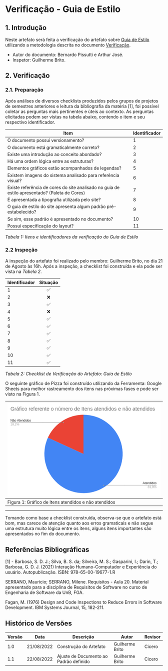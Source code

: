# Verificação - Guia de Estilo

## 1. Introdução

Neste artefato será feita a verificação do artefato
sobre [Guia de Estilo](/analise_de_requisitos/guia_de_estilo.md) utilizando a metodologia descrita no documento
[Verificação](../verif_principal.md).

- Autor do documento: Bernardo Pissutti e Arthur José.
- Inspetor: Guilherme Brito.

## 2. Verificação

### 2.1. Preparação

Após análises de diversos checklists produzidos pelos grupos de projetos de semestres anteriores e leitura da bibliografia da matéria [1], foi possível coletar
as perguntas mais pertinentes e úteis ao contexto. As perguntas elicitadas podem ser vistas na tabela abaixo, contendo o
item e seu respectivo identificador.

| Item                                                                                          | Identificador  |
|-----------------------------------------------------------------------------------------------|----------------|
| O documento possui versionamento?                                                             | 1              |
| O documento está gramaticalmente correto?                                                     | 2              |
| Existe uma introdução ao conceito abordado?                                                   | 3              |
| Há uma ordem lógica entre as estruturas?                                                      | 4              |
| Elementos gráficos estão acompanhados de legendas?                                            | 5              |
| Existem imagens do sistema analisado para referência visual?                                  | 6              |
| Existe referência de cores do site analisado no guia de estilo apresentado? (Paleta de Cores) | 7              |
| É apresentada a tipografia utilizada pelo site?                                               | 8              |
| O guia de estilo do site apresenta algum padrão pré-estabelecido?                             | 9              |
| Se sim, esse padrão é apresentado no documento?                                               | 10             |
| Possui especificação do layout?                                                               | 11             |

_Tabela 1: Itens e identificadores da verificação do Guia de Estilo_

### 2.2 Inspeção

A inspeção do artefato foi realizado pelo membro: Guilherme Brito, no dia 21 de Agosto às 16h. Após a inspeção, a
checklist foi construída e ela pode ser vista na _Tabela 2_.

| Identificador  | Situação  |
|:---------------|:---------:|
| 1              |     ✅     |
| 2              |     ❌     |
| 3              |     ✅     |
| 4              |     ❌     |
| 5              |     ✅     |
| 6              |     ✅     |
| 7              |     ✅     |
| 8              |     ✅     |
| 9              |     ✅     |
| 10             |     ✅     |
| 11             |     ✅     |

_Tabela 2: Checklist de Verificação do Artefato: Guia de Estilo_

O seguinte gráfico de Pizza foi construído utilizando da Ferramenta: Google Sheets para melhor rastreamento dos itens
nas próximas fases e pode ser visto na Figura 1.

| ![imagemGráfico](../../_media/grafico_guiadeestilo.png) |
|---------------------------------------------------------|
| Figura 1: Gráfico de Itens atendidos e não atendidos    |

---

Tomando como base a checklist construída, observa-se que o artefato está bom, mas carece de atenção quanto aos erros
gramaticais e não segue uma estrutura muito lógica entre os itens, alguns itens importantes são apresentados no fim do
documento.


## Referências Bibliográficas

[1] - Barbosa, S. D. J.; Silva, B. S. da; Silveira, M. S.; Gasparini, I.; Darin, T.; Barbosa, G. D. J. (2021)
Interação Humano-Computador e Experiência do usuário. Autopublicação. ISBN: 978-65-00-19677-1.R


SERRANO, Maurício; SERRANO, Milene. Requisitos - Aula 20. Material apresentado para a disciplina de Requisitos de
Software no curso de Engenharia de Software da UnB, FGA.

Fagan, M. (1976) Design and Code Inspections to Reduce Errors in Software Development. IBM Systems Journal, 15, 182-211.


## Histórico de Versões

| Versão | Data       | Descrição                              | Autor           | Revisor |
|--------|------------|----------------------------------------|-----------------|---------|
| 1.0    | 21/08/2022 | Construção do Artefato                 | Guilherme Brito | Cicero  |
| 1.1    | 22/08/2022 | Ajuste de Documento ao Padrão definido | Guilherme Brito | Cicero  |
